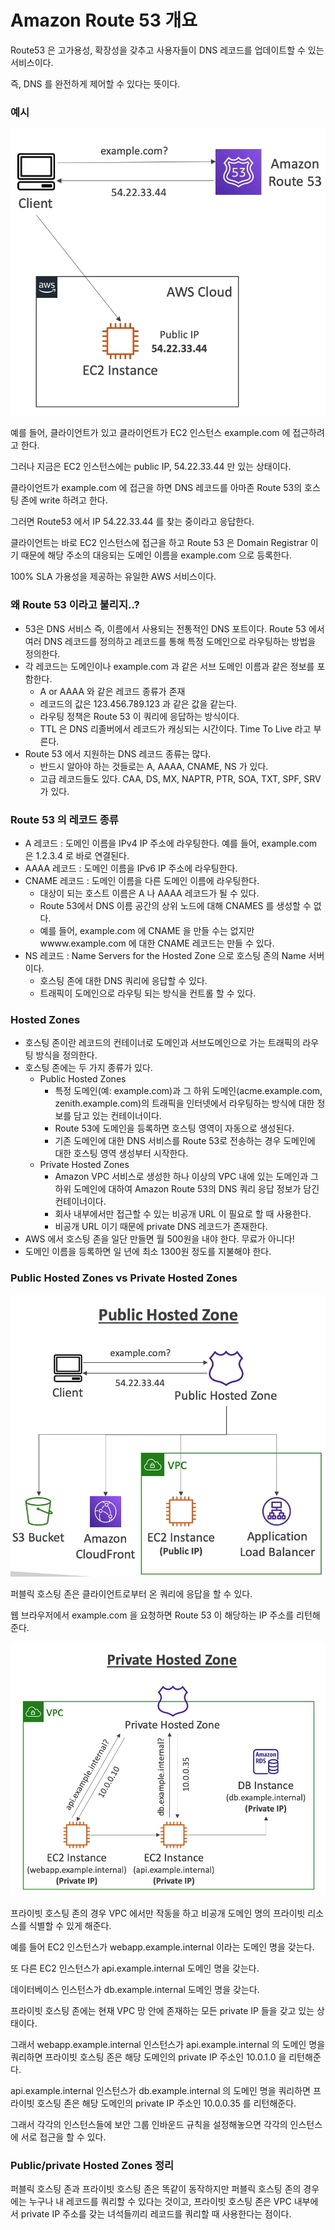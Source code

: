 # Amazon Route 53 개요

Route53 은 고가용성, 확장성을 갖추고 사용자들이 DNS 레코드를 업데이트할 수 있는 서비스이다.

즉, DNS 를 완전하게 제어할 수 있다는 뜻이다.


### 예시

![](images/3.png)

예를 들어, 클라이언트가 있고 클라이언트가 EC2 인스턴스 example.com 에 접근하려고 한다.

그러나 지금은 EC2 인스턴스에는 public IP, 54.22.33.44 만 있는 상태이다.

클라이언트가 example.com 에 접근을 하면 DNS 레코드를 아마존 Route 53의 호스팅 존에 write 하려고 한다.

그러면 Route53 에서 IP 54.22.33.44 를 찾는 중이라고 응답한다.

클라이언트는 바로 EC2 인스턴스에 접근을 하고 Route 53 은 Domain Registrar 이기 때문에 해당 주소의 대응되는 도메인 이름을 example.com 으로 등록한다.

100% SLA 가용성을 제공하는 유일한 AWS 서비스이다.

### 왜 Route 53 이라고 불리지..? 

- 53은 DNS 서비스 즉, 이름에서 사용되는 전통적인 DNS 포트이다. Route 53 에서 여러 DNS 레코드를 정의하고 레코드를 통해 특정 도메인으로 라우팅하는 방법을 정의한다.
- 각 레코드는 도메인이나 example.com 과 같은 서브 도메인 이름과 같은 정보를 포함한다.
  - A or AAAA 와 같은 레코드 종류가 존재
  - 레코드의 값은 123.456.789.123 과 같은 값을 같는다.
  - 라우팅 정책은 Route 53 이 쿼리에 응답하는 방식이다.
  - TTL 은 DNS 리졸버에서 레코드가 캐싱되는 시간이다. Time To Live 라고 부른다.
- Route 53 에서 지원하는 DNS 레코드 종류는 많다.
  - 반드시 알아야 하는 것들로는 A, AAAA, CNAME, NS 가 있다.
  - 고급 레코드들도 있다. CAA, DS, MX, NAPTR, PTR, SOA, TXT, SPF, SRV 가 있다.


### Route 53 의 레코드 종류

- A 레코드 : 도메인 이름을 IPv4 IP 주소에 라우팅한다. 예를 들어, example.com 은 1.2.3.4 로 바로 연결된다.
- AAAA 레코드 : 도메인 이름을 IPv6 IP 주소에 라우팅한다.
- CNAME 레코드 : 도메인 이름을 다른 도메인 이름에 라우팅한다. 
  - 대상이 되는 호스트 이름은 A 나 AAAA 레코드가 될 수 있다. 
  - Route 53에서 DNS 이름 공간의 상위 노드에 대해 CNAMES 를 생성할 수 없다.
  - 예를 들어, example.com 에 CNAME 을 만들 수는 없지만 wwww.example.com 에 대한 CNAME 레코드는 만들 수 있다.
- NS 레코드 : Name Servers for the Hosted Zone 으로 호스팅 존의 Name 서버이다. 
  - 호스팅 존에 대한 DNS 쿼리에 응답할 수 있다.
  - 트래픽이 도메인으로 라우팅 되는 방식을 컨트롤 할 수 있다.


### Hosted Zones

- 호스팅 존이란 레코드의 컨테이너로 도메인과 서브도메인으로 가는 트래픽의 라우팅 방식을 정의한다.
- 호스팅 존에는 두 가지 종류가 있다.
  - Public Hosted Zones
    - 특정 도메인(예: example.com)과 그 하위 도메인(acme.example.com, zenith.example.com)의 트래픽을 인터넷에서 라우팅하는 방식에 대한 정보를 담고 있는 컨테이너이다. 
    - Route 53에 도메인을 등록하면 호스팅 영역이 자동으로 생성된다.
    - 기존 도메인에 대한 DNS 서비스를 Route 53로 전송하는 경우 도메인에 대한 호스팅 영역 생성부터 시작한다.
  - Private Hosted Zones
    - Amazon VPC 서비스로 생성한 하나 이상의 VPC 내에 있는 도메인과 그 하위 도메인에 대하여 Amazon Route 53의 DNS 쿼리 응답 정보가 담긴 컨테이너이다.
    - 회사 내부에서만 접근할 수 있는 비공개 URL 이 필요로 할 때 사용한다.
    - 비공개 URL 이기 때문에 private DNS 레코드가 존재한다.
- AWS 에서 호스팅 존을 일단 만들면 월 500원을 내야 한다. 무료가 아니다!
- 도메인 이름을 등록하면 일 년에 최소 1300원 정도를 지불해야 한다.

### Public Hosted Zones vs Private Hosted Zones

![](images/5.png)

퍼블릭 호스팅 존은 클라이언트로부터 온 쿼리에 응답을 할 수 있다.

웹 브라우저에서 example.com 을 요청하면 Route 53 이 해당하는 IP 주소를 리턴해준다.

![](images/6.png)

프라이빗 호스팅 존의 경우 VPC 에서만 작동을 하고 비공개 도메인 명의 프라이빗 리소스를 식별할 수 있게 해준다.

예를 들어 EC2 인스턴스가 webapp.example.internal 이라는 도메인 명을 갖는다.

또 다른 EC2 인스턴스가 api.example.internal 도메인 명을 갖는다.

데이터베이스 인스턴스가 db.example.internal 도메인 명을 갖는다.

프라이빗 호스팅 존에는 현재 VPC 망 안에 존재하는 모든 private IP 들을 갖고 있는 상태이다.

그래서 webapp.example.internal 인스턴스가 api.example.internal 의 도메인 명을 쿼리하면 프라이빗 호스팅 존은 해당 도메인의 private IP 주소인 10.0.1.0 을 리턴해준다.

api.example.internal 인스턴스가 db.example.internal 의 도메인 명을 쿼리하면 프라이빗 호스팅 존은 해당 도메인의 private IP 주소인 10.0.0.35 를 리턴해준다.

그래서 각각의 인스턴스들에 보안 그룹 인바운드 규칙을 설정해놓으면 각각의 인스턴스에 서로 접근을 할 수 있다.

### Public/private Hosted Zones 정리 

퍼블릭 호스팅 존과 프라이빗 호스팅 존은 똑같이 동작하지만 퍼블릭 호스팅 존의 경우에는 누구나 내 레코드를 쿼리할 수 있다는 것이고, 프라이빗 호스팅 존은 VPC 내부에서 private IP 주소를 갖는 녀석들끼리 레코드를 쿼리할 때 사용한다는 점이다.